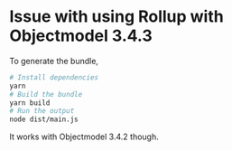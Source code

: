 # Issue with using Rollup with Objectmodel 3.4.3

To generate the bundle,
```bash
# Install dependencies
yarn
# Build the bundle
yarn build
# Run the output
node dist/main.js
```

It works with Objectmodel 3.4.2 though.
